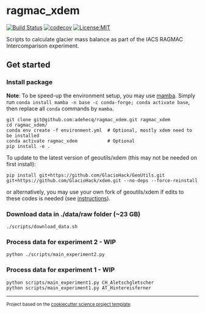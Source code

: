 ragmac_xdem
==============================
[![Build Status](https://github.com/adehecq/ragmac_xdem/workflows/Tests/badge.svg)](https://github.com/adehecq/ragmac_xdem/actions)
[![codecov](https://codecov.io/gh/adehecq/ragmac_xdem/branch/main/graph/badge.svg)](https://codecov.io/gh/adehecq/ragmac_xdem)
[![License:MIT](https://img.shields.io/badge/License-MIT-lightgray.svg?style=flt-square)](https://opensource.org/licenses/MIT)
<!-- [![pypi](https://img.shields.io/pypi/v/ragmac_xdem.svg)](https://pypi.org/project/ragmac_xdem)-->
<!-- [![conda-forge](https://img.shields.io/conda/dn/conda-forge/ragmac_xdem?label=conda-forge)](https://anaconda.org/conda-forge/ragmac_xdem) -->
<!-- [![Documentation Status](https://readthedocs.org/projects/ragmac_xdem/badge/?version=latest)](https://ragmac_xdem.readthedocs.io/en/latest/?badge=latest)-->

Scripts to calculate glacier mass balance as part of the IACS RAGMAC Intercomparison experiment.


## Get started

### Install package
**Note**: To be speed-up the environment setup, you may use [mamba](https://mamba.readthedocs.io). Simply run `conda install mamba -n base -c conda-forge; conda activate base`, then replace all `conda` commands by `mamba`. 
```
git clone git@github.com:adehecq/ragmac_xdem.git ragmac_xdem
cd ragmac_xdem/
conda env create -f environment.yml  # Optional, mostly xdem need to be installed
conda activate ragmac_xdem           # Optional
pip install -e .
```

To update to the latest version of geoutils/xdem (this may not be needed on first install):
```
pip install git+https://github.com/GlacioHack/GeoUtils.git git+https://github.com/GlacioHack/xdem.git --no-deps --force-reinstall
```
or alternatively, you may use your own fork of geoutils/xdem if edits to these codes is needed (see [instructions](https://github.com/GlacioHack/xdem/wiki/Taking-part-to-a-GlacioHack)).

### Download data in ./data/raw folder (~23 GB)
`./scripts/download_data.sh`

### Process data for experiment 2 - WIP
`python ./scripts/main_experiment2.py`

### Process data for experiment 1 - WIP
`python scripts/main_experiment1.py CH_Aletschgletscher`  
`python scripts/main_experiment1.py AT_Hintereisferner`

--------

<p><small>Project based on the <a target="_blank" href="https://github.com/jbusecke/cookiecutter-science-project">cookiecutter science project template</a>.</small></p>
